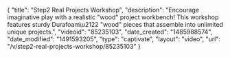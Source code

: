 {
    "title": "Step2 Real Projects Workshop",
    "description": "Encourage imaginative play with a realistic \"wood\" project workbench! This workshop features sturdy Durafoam\u2122 \"wood\" pieces that assemble into unlimited unique projects.",
    "videoid": "85235103",
    "date_created": "1485988574",
    "date_modified": "1491593205",
    "type": "captivate",
    "layout": "video",
    "url": "\/v\/step2-real-projects-workshop\/85235103"
}